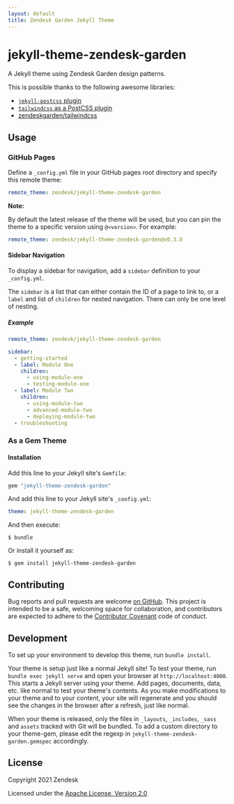 ```yaml
---
layout: default
title: Zendesk Garden Jekyll Theme
---
```


# jekyll-theme-zendesk-garden

A Jekyll theme using Zendesk Garden design patterns.

This is possible thanks to the following awesome libraries:

- [`jekyll-postcss` plugin](https://github.com/mhanberg/jekyll-postcss)
- [`tailwindcss` as a PostCSS plugin](https://tailwindcss.com/docs/installation#add-tailwind-as-a-post-css-plugin)
- [zendeskgarden/tailwindcss](https://github.com/zendeskgarden/tailwindcss)

## Usage

### GitHub Pages

Define a `_config.yml` file in your GitHub pages root directory and specify this remote theme:

```yaml
remote_theme: zendesk/jekyll-theme-zendesk-garden
```

**Note:**

By default the latest release of the theme will be used, but you can pin the theme to a specific
version using `@<version>`. For example:

```yaml
remote_theme: zendesk/jekyll-theme-zendesk-garden@v0.3.0
```

#### Sidebar Navigation

To display a sidebar for navigation, add a `sidebar` definition to your `_config.yml`.

The `sidebar` is a list that can either contain the ID of a page to link to, or a `label` and list
of `children` for nested navigation. There can only be one level of nesting.

##### Example

```yaml
remote_theme: zendesk/jekyll-theme-zendesk-garden

sidebar:
  - getting-started
  - label: Module One
    children:
      - using-module-one
      - testing-module-one
  - label: Module Two
    children:
      - using-module-two
      - advanced-module-two
      - deploying-module-two
  - troubleshooting
```

### As a Gem Theme

#### Installation

Add this line to your Jekyll site's `Gemfile`:

```ruby
gem "jekyll-theme-zendesk-garden"
```

And add this line to your Jekyll site's `_config.yml`:

```yaml
theme: jekyll-theme-zendesk-garden
```

And then execute:

    $ bundle

Or install it yourself as:

    $ gem install jekyll-theme-zendesk-garden

## Contributing

Bug reports and pull requests are welcome [on GitHub](https://github.com/zendesk/jekyll-theme-zendesk-garden). This project is intended to be a safe, welcoming space for collaboration, and contributors are expected to adhere to the [Contributor Covenant](http://contributor-covenant.org) code of conduct.

## Development

To set up your environment to develop this theme, run `bundle install`.

Your theme is setup just like a normal Jekyll site! To test your theme, run `bundle exec jekyll serve` and open your browser at `http://localhost:4000`. This starts a Jekyll server using your theme. Add pages, documents, data, etc. like normal to test your theme's contents. As you make modifications to your theme and to your content, your site will regenerate and you should see the changes in the browser after a refresh, just like normal.

When your theme is released, only the files in `_layouts`, `_includes`, `_sass` and `assets` tracked with Git will be bundled.
To add a custom directory to your theme-gem, please edit the regexp in `jekyll-theme-zendesk-garden.gemspec` accordingly.

## License

Copyright 2021 Zendesk

Licensed under the [Apache License, Version 2.0](LICENSE.txt)
